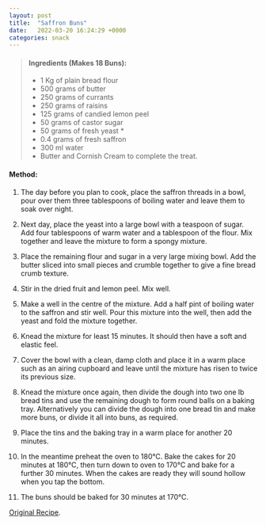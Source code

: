 ```yaml
---
layout: post
title:  "Saffron Buns"
date:   2022-03-20 16:24:29 +0000
categories: snack
---
```

> #### Ingredients (Makes 18 Buns):
>
> - 1 Kg of plain bread flour
> - 500 grams of butter
> - 250 grams of currants
> - 250 grams of raisins
> - 125 grams of candied lemon peel
> - 50 grams of castor sugar
> - 50 grams of fresh yeast *
> - 0.4 grams of fresh saffron
> - 300 ml water
> - Butter and Cornish Cream to complete the treat.



#### Method:


1. The day before you plan to cook, place the saffron threads in a bowl, pour over them three tablespoons of boiling water and leave them to soak over night.

2. Next day, place the yeast into a large bowl with a teaspoon of sugar. Add four tablespoons of warm water and a tablespoon of the flour. Mix together and leave the mixture to form a spongy mixture.

3. Place the remaining flour and sugar in a very large mixing bowl. Add the butter sliced into small pieces and crumble together to give a fine bread crumb texture.

4. Stir in the dried fruit and lemon peel. Mix well.

5. Make a well in the centre of the mixture. Add a half pint of boiling water to the saffron and stir well. Pour this mixture into the well, then add the yeast and fold the mixture together.

6. Knead the mixture for least 15 minutes. It should then have a soft and elastic feel.

7. Cover the bowl with a clean, damp cloth and place it in a warm place such as an airing cupboard and leave until the mixture has risen to twice its previous size.

8. Knead the mixture once again, then divide the dough into two one lb bread tins and use the remaining dough to form round balls on a baking tray. Alternatively you can divide the dough into one bread tin and make more buns, or divide it all into buns, as required.

9. Place the tins and the baking tray in a warm place for another 20 minutes.

10. In the meantime preheat the oven to 180°C. Bake the cakes for 20 minutes at 180°C, then turn down to oven to 170°C and bake for a further 30 minutes. When the cakes are ready they will sound hollow when you tap the bottom.

11. The buns should be baked for 30 minutes at 170°C.


[Original Recipe][original-recipe].

[original-recipe]: http://www.travelaboutbritain.com/recipes/saffron_cake.php